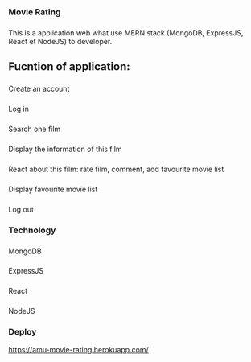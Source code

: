 ### Movie Rating

###
This is a application web what use MERN stack (MongoDB, ExpressJS, React et NodeJS) to developer.

## Fucntion of application:

###
Create an account

###
Log in

###
Search one film

###
Display the information of this film

###
React about this film: rate film, comment, add favourite movie list

###
Display favourite movie list

###
Log out


### Technology

###
MongoDB

###
ExpressJS

###
React

###
NodeJS

### Deploy
https://amu-movie-rating.herokuapp.com/
